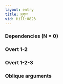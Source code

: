 ```yaml
---
layout: entry
title: དུགས་
vid: Hill:0823
---
```

### Dependencies (N = 0)


### Overt 1-2


### Overt 1-2-3


### Oblique arguments
